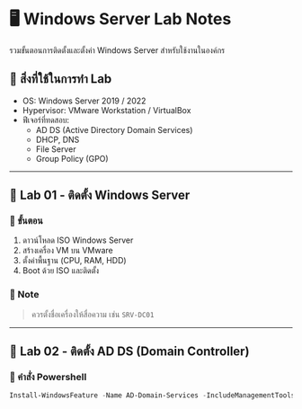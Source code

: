 # 🖥️ Windows Server Lab Notes

รวมขั้นตอนการติดตั้งและตั้งค่า Windows Server สำหรับใช้งานในองค์กร

## 🔧 สิ่งที่ใช้ในการทำ Lab

- OS: Windows Server 2019 / 2022
- Hypervisor: VMware Workstation / VirtualBox
- ฟีเจอร์ที่ทดสอบ:
  - AD DS (Active Directory Domain Services)
  - DHCP, DNS
  - File Server
  - Group Policy (GPO)

---

## 🧪 Lab 01 - ติดตั้ง Windows Server

### 🔹 ขั้นตอน
1. ดาวน์โหลด ISO Windows Server
2. สร้างเครื่อง VM บน VMware
3. ตั้งค่าพื้นฐาน (CPU, RAM, HDD)
4. Boot ด้วย ISO และติดตั้ง

### 📝 Note
> ควรตั้งชื่อเครื่องให้สื่อความ เช่น `SRV-DC01`

---

## 🧪 Lab 02 - ติดตั้ง AD DS (Domain Controller)

### 🔹 คำสั่ง Powershell

```powershell
Install-WindowsFeature -Name AD-Domain-Services -IncludeManagementTools
